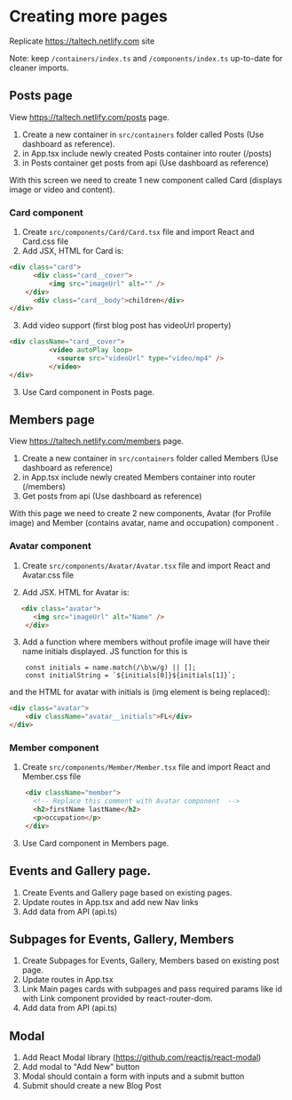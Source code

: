 # Creating more pages

Replicate https://taltech.netlify.com site

Note: keep `/containers/index.ts` and `/components/index.ts` up-to-date for cleaner imports.

## Posts page

View https://taltech.netlify.com/posts page.

1. Create a new container in `src/containers` folder called Posts (Use dashboard as reference).
2. in App.tsx include newly created Posts container into router (/posts)
3. in Posts container get posts from api (Use dashboard as reference)

With this screen we need to create 1 new component called Card (displays image or video and content).

### Card component

1. Create `src/components/Card/Card.tsx` file and import React and Card.css file
2. Add JSX, HTML for Card is:

```HTML
<div class="card">
      <div class="card__cover">
          <img src="imageUrl" alt="" />
    </div>
      <div class="card__body">children</div>
</div>
```

3. Add video support (first blog post has videoUrl property)

```HTML
<div className="card__cover">
          <video autoPlay loop>
            <source src="videoUrl" type="video/mp4" />
          </video>
</div>
```

3. Use Card component in Posts page.

## Members page

View https://taltech.netlify.com/members page.

1. Create a new container in `src/containers` folder called Members (Use dashboard as reference)
2. in App.tsx include newly created Members container into router (/members)
3. Get posts from api (Use dashboard as reference)

With this page we need to create 2 new components, Avatar (for Profile image) and Member (contains avatar, name and occupation) component .

### Avatar component

1. Create `src/components/Avatar/Avatar.tsx` file and import React and Avatar.css file

2. Add JSX. HTML for Avatar is:

```HTML
   <div class="avatar">
      <img src="imageUrl" alt="Name" />
    </div>
```

3. Add a function where members without profile image will have their name initials displayed. JS function for this is

```JS
    const initials = name.match(/\b\w/g) || [];
    const initialString = `${initials[0]}${initials[1]}`;
```

and the HTML for avatar with initials is (img element is being replaced):

```HTML
<div class="avatar">
    <div className="avatar__initials">FL</div>
</div>
```

### Member component

1. Create `src/components/Member/Member.tsx` file and import React and Member.css file

```HTML
    <div className="member">
      <!-- Replace this comment with Avatar component  -->
      <h2>firstName lastName</h2>
      <p>occupation</p>
    </div>
```

3. Use Card component in Members page.

## Events and Gallery page.

1. Create Events and Gallery page based on existing pages.
2. Update routes in App.tsx and add new Nav links
3. Add data from API (api.ts)

## Subpages for Events, Gallery, Members

1. Create Subpages for Events, Gallery, Members based on existing post page.
2. Update routes in App.tsx
3. Link Main pages cards with subpages and pass required params like id with Link component provided by react-router-dom.
4. Add data from API (api.ts)

## Modal

1. Add React Modal library (https://github.com/reactjs/react-modal)
2. Add modal to "Add New" button
3. Modal should contain a form with inputs and a submit button
4. Submit should create a new Blog Post
